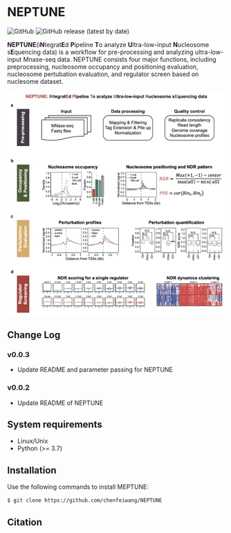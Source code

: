 # NEPTUNE

![GitHub](https://img.shields.io/github/license/chenfeiwang/NEPTUNE)
![GitHub release (latest by date)](https://img.shields.io/github/v/release/chenfeiwang/NEPTUNE)

**NEPTUNE**(i**N**tegrat**E**d **P**ipeline **T**o analyze **U**ltra-low-input **N**ucleosome s**E**quencing data) is a workflow for pre-processing and analyzing ultra-low-input Mnase-seq data. NEPTUNE consists four major functions, including preprocessing, nucleosome occupancy and positioning evaluation, nucleosome pertubation evaluation, and regulator screen based on nuclesome dataset.

<p align="center">
<img src="./image/NEPTUNE.png"/>
</p>

## Change Log

### v0.0.3
* Update README and parameter passing for NEPTUNE

### v0.0.2
* Update README of NEPTUNE

## System requirements
* Linux/Unix
* Python (>= 3.7)

## Installation
Use the following commands to install MEPTUNE:
``` bash
$ git clone https://github.com/chenfeiwang/NEPTUNE
```

## Citation

